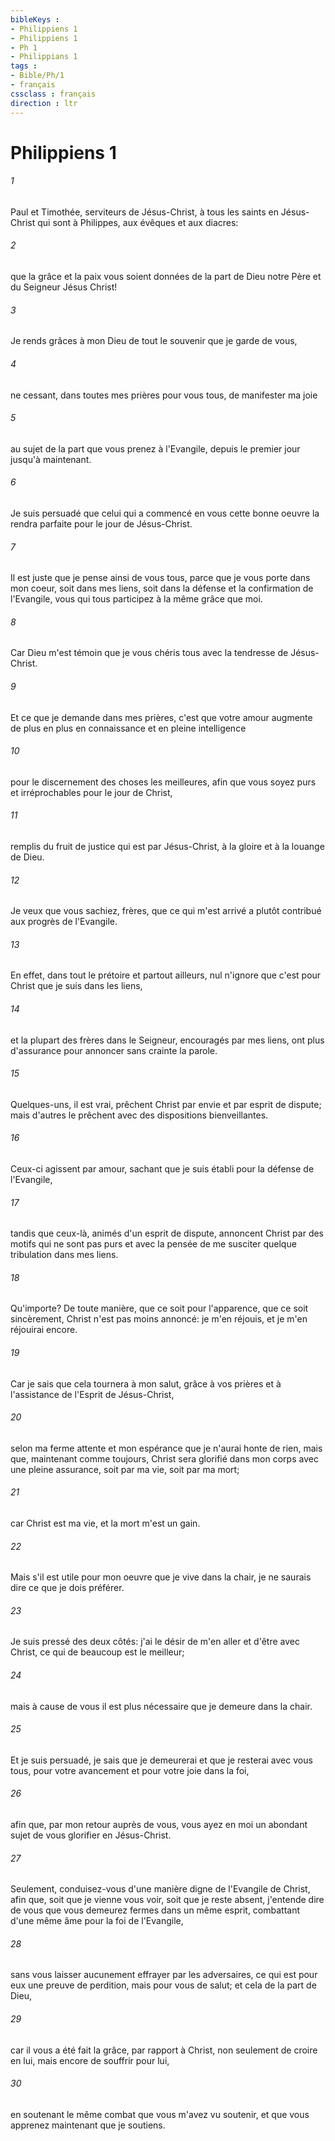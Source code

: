 ```yaml
---
bibleKeys : 
- Philippiens 1
- Philippiens 1
- Ph 1
- Philippians 1
tags : 
- Bible/Ph/1
- français
cssclass : français
direction : ltr
---
```


# Philippiens 1

###### 1
Paul et Timothée, serviteurs de Jésus-Christ, à tous les saints en Jésus-Christ qui sont à Philippes, aux évêques et aux diacres:
###### 2
que la grâce et la paix vous soient données de la part de Dieu notre Père et du Seigneur Jésus Christ!
###### 3
Je rends grâces à mon Dieu de tout le souvenir que je garde de vous,
###### 4
ne cessant, dans toutes mes prières pour vous tous, de manifester ma joie
###### 5
au sujet de la part que vous prenez à l'Evangile, depuis le premier jour jusqu'à maintenant.
###### 6
Je suis persuadé que celui qui a commencé en vous cette bonne oeuvre la rendra parfaite pour le jour de Jésus-Christ.
###### 7
Il est juste que je pense ainsi de vous tous, parce que je vous porte dans mon coeur, soit dans mes liens, soit dans la défense et la confirmation de l'Evangile, vous qui tous participez à la même grâce que moi.
###### 8
Car Dieu m'est témoin que je vous chéris tous avec la tendresse de Jésus-Christ.
###### 9
Et ce que je demande dans mes prières, c'est que votre amour augmente de plus en plus en connaissance et en pleine intelligence
###### 10
pour le discernement des choses les meilleures, afin que vous soyez purs et irréprochables pour le jour de Christ,
###### 11
remplis du fruit de justice qui est par Jésus-Christ, à la gloire et à la louange de Dieu.
###### 12
Je veux que vous sachiez, frères, que ce qui m'est arrivé a plutôt contribué aux progrès de l'Evangile.
###### 13
En effet, dans tout le prétoire et partout ailleurs, nul n'ignore que c'est pour Christ que je suis dans les liens,
###### 14
et la plupart des frères dans le Seigneur, encouragés par mes liens, ont plus d'assurance pour annoncer sans crainte la parole.
###### 15
Quelques-uns, il est vrai, prêchent Christ par envie et par esprit de dispute; mais d'autres le prêchent avec des dispositions bienveillantes.
###### 16
Ceux-ci agissent par amour, sachant que je suis établi pour la défense de l'Evangile,
###### 17
tandis que ceux-là, animés d'un esprit de dispute, annoncent Christ par des motifs qui ne sont pas purs et avec la pensée de me susciter quelque tribulation dans mes liens.
###### 18
Qu'importe? De toute manière, que ce soit pour l'apparence, que ce soit sincèrement, Christ n'est pas moins annoncé: je m'en réjouis, et je m'en réjouirai encore.
###### 19
Car je sais que cela tournera à mon salut, grâce à vos prières et à l'assistance de l'Esprit de Jésus-Christ,
###### 20
selon ma ferme attente et mon espérance que je n'aurai honte de rien, mais que, maintenant comme toujours, Christ sera glorifié dans mon corps avec une pleine assurance, soit par ma vie, soit par ma mort;
###### 21
car Christ est ma vie, et la mort m'est un gain.
###### 22
Mais s'il est utile pour mon oeuvre que je vive dans la chair, je ne saurais dire ce que je dois préférer.
###### 23
Je suis pressé des deux côtés: j'ai le désir de m'en aller et d'être avec Christ, ce qui de beaucoup est le meilleur;
###### 24
mais à cause de vous il est plus nécessaire que je demeure dans la chair.
###### 25
Et je suis persuadé, je sais que je demeurerai et que je resterai avec vous tous, pour votre avancement et pour votre joie dans la foi,
###### 26
afin que, par mon retour auprès de vous, vous ayez en moi un abondant sujet de vous glorifier en Jésus-Christ.
###### 27
Seulement, conduisez-vous d'une manière digne de l'Evangile de Christ, afin que, soit que je vienne vous voir, soit que je reste absent, j'entende dire de vous que vous demeurez fermes dans un même esprit, combattant d'une même âme pour la foi de l'Evangile,
###### 28
sans vous laisser aucunement effrayer par les adversaires, ce qui est pour eux une preuve de perdition, mais pour vous de salut; et cela de la part de Dieu,
###### 29
car il vous a été fait la grâce, par rapport à Christ, non seulement de croire en lui, mais encore de souffrir pour lui,
###### 30
en soutenant le même combat que vous m'avez vu soutenir, et que vous apprenez maintenant que je soutiens.
